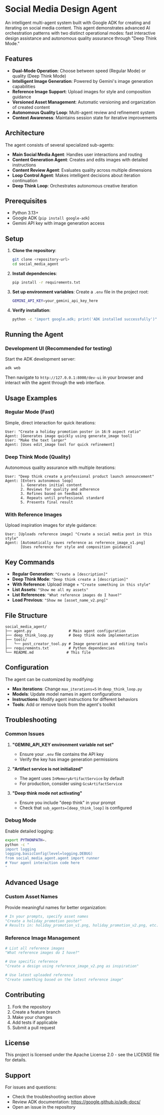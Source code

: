 # Social Media Design Agent

An intelligent multi-agent system built with Google ADK for creating and iterating on social media content. This agent demonstrates advanced AI orchestration patterns with two distinct operational modes: fast interactive design assistance and autonomous quality assurance through "Deep Think Mode."

## Features

- **Dual-Mode Operation**: Choose between speed (Regular Mode) or quality (Deep Think Mode)
- **Intelligent Image Generation**: Powered by Gemini's image generation capabilities
- **Reference Image Support**: Upload images for style and composition guidance
- **Versioned Asset Management**: Automatic versioning and organization of created content
- **Autonomous Quality Loop**: Multi-agent review and refinement system
- **Context Awareness**: Maintains session state for iterative improvements

## Architecture

The agent consists of several specialized sub-agents:

- **Main Social Media Agent**: Handles user interactions and routing
- **Content Generation Agent**: Creates and edits images with detailed instructions
- **Content Review Agent**: Evaluates quality across multiple dimensions
- **Loop Control Agent**: Makes intelligent decisions about iteration continuation
- **Deep Think Loop**: Orchestrates autonomous creative iteration

## Prerequisites

- Python 3.13+
- Google ADK (`pip install google-adk`)
- Gemini API key with image generation access

## Setup

1. **Clone the repository**:
   ```bash
   git clone <repository-url>
   cd social_media_agent
   ```

2. **Install dependencies**:
   ```bash
   pip install -r requirements.txt
   ```

3. **Set up environment variables**:
   Create a `.env` file in the project root:
   ```bash
   GEMINI_API_KEY=your_gemini_api_key_here
   ```

4. **Verify installation**:
   ```bash
   python -c "import google.adk; print('ADK installed successfully')"
   ```

## Running the Agent

### Development UI (Recommended for testing)

Start the ADK development server:

```bash
adk web
```

Then navigate to `http://127.0.0.1:8000/dev-ui` in your browser and interact with the agent through the web interface.

## Usage Examples

### Regular Mode (Fast)

Simple, direct interaction for quick iterations:

```
User: "Create a holiday promotion poster in 16:9 aspect ratio"
Agent: [Generates image quickly using generate_image tool]
User: "Make the text larger"
Agent: [Uses edit_image tool for quick refinement]
```

### Deep Think Mode (Quality)

Autonomous quality assurance with multiple iterations:

```
User: "Deep think create a professional product launch announcement"
Agent: [Enters autonomous loop]
       1. Generates initial content
       2. Reviews for quality and adherence
       3. Refines based on feedback
       4. Repeats until professional standard
       5. Presents final result
```

### With Reference Images

Upload inspiration images for style guidance:

```
User: [Uploads reference image] "Create a social media post in this style"
Agent: [Automatically saves reference as reference_image_v1.png]
       [Uses reference for style and composition guidance]
```

## Key Commands

- **Regular Generation**: `"Create a [description]"`
- **Deep Think Mode**: `"Deep think create a [description]"`
- **With Reference**: Upload image + `"Create something in this style"`
- **List Assets**: `"Show me all my assets"`
- **List References**: `"What reference images do I have?"`
- **Load Previous**: `"Show me [asset_name_v2.png]"`

## File Structure

```
social_media_agent/
├── agent.py                 # Main agent configuration
├── deep_think_loop.py       # Deep think mode implementation
├── tools/
│   └── post_creator_tool.py # Image generation and editing tools
├── requirements.txt         # Python dependencies
└── README.md               # This file
```

## Configuration

The agent can be customized by modifying:

- **Max iterations**: Change `max_iterations=5` in `deep_think_loop.py`
- **Models**: Update model names in agent configurations
- **Instructions**: Modify agent instructions for different behaviors
- **Tools**: Add or remove tools from the agent's toolkit

## Troubleshooting

### Common Issues

1. **"GEMINI_API_KEY environment variable not set"**
   - Ensure your `.env` file contains the API key
   - Verify the key has image generation permissions

2. **"Artifact service is not initialized"**
   - The agent uses `InMemoryArtifactService` by default
   - For production, consider using `GcsArtifactService`

3. **"Deep think mode not activating"**
   - Ensure you include "deep think" in your prompt
   - Check that `sub_agents=[deep_think_loop]` is configured

### Debug Mode

Enable detailed logging:

```bash
export PYTHONPATH=.
python -c "
import logging
logging.basicConfig(level=logging.DEBUG)
from social_media_agent.agent import runner
# Your agent interaction code here
"
```

## Advanced Usage

### Custom Asset Names

Provide meaningful names for better organization:

```python
# In your prompts, specify asset names
"Create a holiday_promotion poster"
# Results in: holiday_promotion_v1.png, holiday_promotion_v2.png, etc.
```

### Reference Image Management

```python
# List all reference images
"What reference images do I have?"

# Use specific reference
"Create a design using reference_image_v2.png as inspiration"

# Use latest uploaded reference
"Create something based on the latest reference image"
```

## Contributing

1. Fork the repository
2. Create a feature branch
3. Make your changes
4. Add tests if applicable
5. Submit a pull request

## License

This project is licensed under the Apache License 2.0 - see the LICENSE file for details.

## Support

For issues and questions:
- Check the troubleshooting section above
- Review ADK documentation: https://google.github.io/adk-docs/
- Open an issue in the repository
